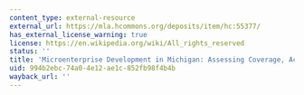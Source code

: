 ```yaml
---
content_type: external-resource
external_url: https://mla.hcommons.org/deposits/item/hc:55377/
has_external_license_warning: true
license: https://en.wikipedia.org/wiki/All_rights_reserved
status: ''
title: 'Microenterprise Development in Michigan: Assessing Coverage, Access and Outreach'
uid: 994b2ebc-74a0-4e12-ae1c-852fb98f4b4b
wayback_url: ''
---
```


